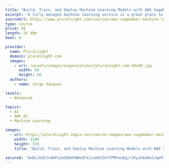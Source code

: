 ```yaml
---
title: "Build, Train, and Deploy Machine Learning Models with AWS SageMaker"
excerpt: "A fully managed machine learning service is a great place to start if you want to quickly get machine learning into your applications. In this course, Build, Train, and Deploy Machine Learning Models with AWS SageMaker, you will gain the ability to create machine learning models in AWS SageMaker and to integrate them into your applications. First, you’ll learn the basics and how to set up SageMaker. Next, you’ll discover how to build, train, and deploy models applied to Image Classification for breast cancer detection and how to integrate them into a REST API. Finally, you will even discover how to manage security and scalability in AWS SageMaker. When you’re finished with this course, you will have a foundational understanding of AWS SageMaker that will help you immensely as you move forward to create your own machine-learning-enabled applications applied to different real-life scenarios."
sourceUrl: https://www.pluralsight.com/courses/aws-sagemaker-machine-learning-models
type: course
price: $$
length: 2h 40m
heat: 0

provider:
  name: Pluralsight
  domain: pluralsight.com
  images:
    - url: /assets/images/organizations/pluralsight.com-50x50.jpg
      width: 50
      height: 50
  authors:
    - name: Jorge Vasquez

levels:
  - Advanced

topics:
  - AI
  - AWS AI
  - Machine Learning

images:
  - url: https://pluralsight.imgix.net/course-images/aws-sagemaker-machine-learning-models-v1.jpg
    width: 1280
    height: 720
    title: "Build, Train, and Deploy Machine Learning Models with AWS SageMaker"

secured: "UxBcikd5Js9mPv2oUEW4YWWa5F4jcsKD2IkffPMYeL6gj+JKyihEmdalJqeP4B37SWoHeLwjhuMmofhlPWalHkWK50TH9WEv5it1Z1jhaHseg3PszXVLex9+tQY1wpDjC1MZ7qVVbzStcetihfkTT7tX1LW0dvBWrcSff7TYTG2rAjWiBRSE0gqi5+U7MkZUrip/Z+FJACELO4V/+5a7Zh1/piFCsY0+e9UjbqiSvwlOXDI8mnJ8Iz64Wkw7HOMAKFN9kY2rDx8hOOca3xcFTw==;Md4NjynMt+PKXX+iPb9kiA=="
---
```


